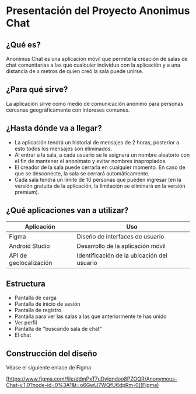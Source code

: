 # Presentación del Proyecto Anonimus Chat

## ¿Qué es?
Anonimus Chat es una aplicación móvil que permite la creación de salas de chat comunitarias a las que cualquier individuo con la aplicación y a una distancia de x metros de quien creó la sala puede unirse.

## ¿Para qué sirve?
La aplicación sirve como medio de comunicación anónimo para personas cercanas geográficamente con intereses comunes.

## ¿Hasta dónde va a llegar?
- La aplicación tendrá un historial de mensajes de 2 horas, posterior a esto todos los mensajes son eliminados.
- Al entrar a la sala, a cada usuario se le asignará un nombre aleatorio con el fin de mantener el anonimato y evitar nombres inapropiados.
- El creador de la sala puede cerrarla en cualquier momento. En caso de que se desconecte, la sala se cerrará automáticamente.
- Cada sala tendrá un límite de 10 personas que pueden ingresar (en la versión gratuita de la aplicación, la limitación se eliminará en la versión premium).

## ¿Qué aplicaciones van a utilizar?
| Aplicación | Uso |
|------------|-----|
| Figma | Diseño de interfaces de usuario |
| Android Studio | Desarrollo de la aplicación móvil |
| API de geolocalización | Identificación de la ubicación del usuario |

## Estructura
- Pantalla de carga 
- Pantalla de inicio de sesión
- Pantalla de registro
- Pantalla para ver las salas a las que anteriormente te has unido
- Ver perfil
- Pantalla de "buscando sala de chat"
- El chat

## Construcción del diseño

Véase el siguiente enlace de Figma

[https://www.figma.com/file/ddmPxT7uDvlgndoo8PZOQR/Anonymous-Chat-v.1.0?node-id=0%3A1&t=o6GwLl7WQfU6dpRm-0](Figma)
